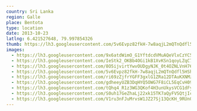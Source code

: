 ```yaml
---
country: Sri Lanka
region: Galle
place: Bentota
type: location
date: 2013-10-23
latlng: 6.421527648, 79.997854326
thumb: https://lh3.googleusercontent.com/5v6Evpz82fkH-7w8aqjL2mQTnQdfl5HSh0E88sTdANVnxzfPx7ouj30_3Y5dtanbozzauL1Te70kbnimygS2zqyXv3issmmlDoWZENfGylULueRSStvh8tGBMEhDwlKRobNjbiJ0Mw
images:
  - https://lh3.googleusercontent.com/9x6atdWimO_G1YftdcdVMuAQeVlxCzYC5NyD_zJtOmY0dPc7ujO-DEGQx6EyGoUuspzvX0--9xzqAKe7xoWfuIDmZylLWmDcE0mVTL-Plzdj33F3xGNGH56ElE4u9Z2zBio3gcmFGQ
  - https://lh3.googleusercontent.com/IeStk2_OKBb4OGi1kB1XvKSn1qoyLZqC7xgsoSWhEEoAc4Ouz1TzykUuIpWSvznyzObtfkCkBZ86cLfKIjIVgE5J5iOo6aU3p7BV1k68qG4f6VL3PQ-_HjGNKpKYLGO7hwzq5iWT_g
  - https://lh3.googleusercontent.com/8O5ijvirtYwvOUDgyNJK_0t4OZNLVnH76tdmWjsPbAZfyO2wPq0qt3JsDl4q177HfIywT6ZQ3ZVRD7ZwiIYUiebmixQahpc2ezSQDu0GN-CBlBNJjYBz7BuZsYLEl4zzOnSrPvZd7Q
  - https://lh3.googleusercontent.com/5v6Evpz82fkH-7w8aqjL2mQTnQdfl5HSh0E88sTdANVnxzfPx7ouj30_3Y5dtanbozzauL1Te70kbnimygS2zqyXv3issmmlDoWZENfGylULueRSStvh8tGBMEhDwlKRobNjbiJ0Mw
  - https://lh3.googleusercontent.com/ri69zZjfrYGFF3gxlG1ZRa12DTAuKXNMz_qFkMWa65libtUyZrRbkb1NR7MnVbat4rtAScyh48KxLEWxROaYS4p5CbDDfV5S5cla-5h6jIBbEKKyoviJKQm_fs3VWLQhPtpL4vtdkQ
  - https://lh3.googleusercontent.com/gdheeyUZB3DqHYQ5OWG7F8iCL5EqCvH09o0SelG7x_kZLlfgK5NbF_DEpJTyXNgQaDO-g9B0viIRhv02v3PoqHY9h-DJCe0BJN0SdOaB7IvbeCqw7FY34RCqk3AqBRR1DRzmpTZFvg
  - https://lh3.googleusercontent.com/tQhq4_R1z3WG3QKof4H3unUkysVCG1dFylEbT-YYLhBKTdm4MqPvgX79Avfbuhkea2Y92HhG9hpac8WdubfO0yO6yWfrX1cASiK3R7V-E1OT2fQHUPYxyH-DbbNMUxDUNpZauK_Iwg
  - https://lh3.googleusercontent.com/S0uh17GeZhaLj22xk15TK7aQyFVSQtjIcUKmBczjEs5JCf81nFu6zXSxL767lcKDDzdXYn02XS7YAY2H_tFz8e5pEGNhxyiV6i9bOE0VN6N9nRIhH6l26HKGEypZY86UyK0c9PAA_g
  - https://lh3.googleusercontent.com/V1ru3nFJuMrvsW1JZ27Sj13QcKH_9RUn0zv9jBIzHHT4IYGjmiMiU5myv1KaFcTiDaUM3K3LjvuZEjXUkkB-qLgBxfoiniTbeHYoKlVD152SXdd14E5-jslGjUET-mAX3tcJaylxMA
---
```


